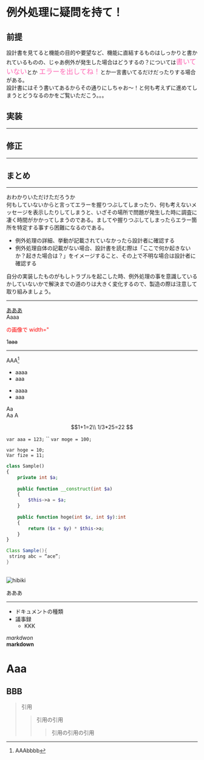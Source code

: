 # 例外処理に疑問を持て！

前提
---
設計書を見てると機能の目的や要望など、機能に直結するものはしっかりと書かれているものの、じゃあ例外が発生した場合はどうするの？については<font color="HotPink" size=4>書いていない</font>とか <font color="HotPink" size=4>エラーを出してね！</font>とか一言書いてるだけだったりする場合がある。  
設計書にはそう書いてあるからその通りにしちゃお〜！と何も考えずに進めてしまうとどうなるのかをご覧いただこう。。。

## 実装
---

## 修正
---

## まとめ
---
おわかりいただけただろうか  
何もしていないからと言ってエラーを握りつぶしてしまったり、何も考えないメッセージを表示したりしてしまうと、いざその場所で問題が発生した時に調査に凄く時間がかかってしまうのである。ましてや握りつぶしてしまったらエラー箇所を特定する事すら困難になるのである。
- 例外処理の詳細、挙動が記載されていなかったら設計者に確認する
- 例外処理自体の記載がない場合、設計書を読む際は「ここで何か起きないか？起きた場合は？」をイメージすること、その上で不明な場合は設計者に確認する

自分の実装したものがもしトラブルを起こした時、例外処理の事を意識しているかしていないかで解決までの道のりは大きく変化するので、製造の際は注意して取り組みましょう。



___  
[あああ](https://www.asobou.co.jp/blog/bussiness/markdown)  
Aaaa


<font color=red>
の画像で width="</font>

1~~aaa~~
***

AAA[^1]

+ aaaa
 + aaa 
- aaaa
 - aaa

Aa  
Aa
A

```math
1+1=2\\
1/3*25=22

```

[^1]:AAAbbbb

`var aaa = 123;`
``
`var moge = 100;`

    var hoge = 10;
    Var fize = 11;

```php
class Sample()
{
	private int $a;
	
	public function __construct(int $a)
	{
		$this->a = $a;
	}
	
	public function hoge(int $x, int $y):int
	{
		return ($x + $y) * $this->a;
	}
}
```

```java
Class Sample(){
 string abc = “ace”;
}
```

<img width="3" alt=" hibiki" src="https://firebasestorage.googleapis.com/v0/b/type-c1c71.appspot.com/o/UPVvXYIWvpsUa9cu%2FPlTku4Oe8S8BuFTS.jpg?alt=media&token=5ea837f5-bdf4-456e-9fed-e59e435dabcd">


![hibiki](https://firebasestorage.googleapis.com/v0/b/type-c1c71.appspot.com/o/UPVvXYIWvpsUa9cu%2FPlTku4Oe8S8BuFTS.jpg?alt=media&token=5ea837f5-bdf4-456e-9fed-e59e435dabcd)

あああ
***

- ドキュメントの種類
 - 議事録
   - KKK 

*markdwon*  
**markdown**

Aaa
======
BBB
-----

>引用
>>引用の引用
>>>引用の引用の引用

